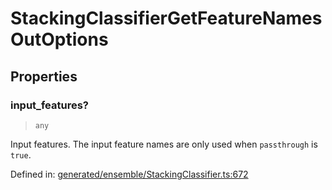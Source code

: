 # StackingClassifierGetFeatureNamesOutOptions

## Properties

### input\_features?

> `any`

Input features. The input feature names are only used when `passthrough` is `true`.

Defined in:  [generated/ensemble/StackingClassifier.ts:672](https://github.com/transitive-bullshit/scikit-learn-ts/blob/122b3c0/packages/sklearn/src/generated/ensemble/StackingClassifier.ts#L672)
